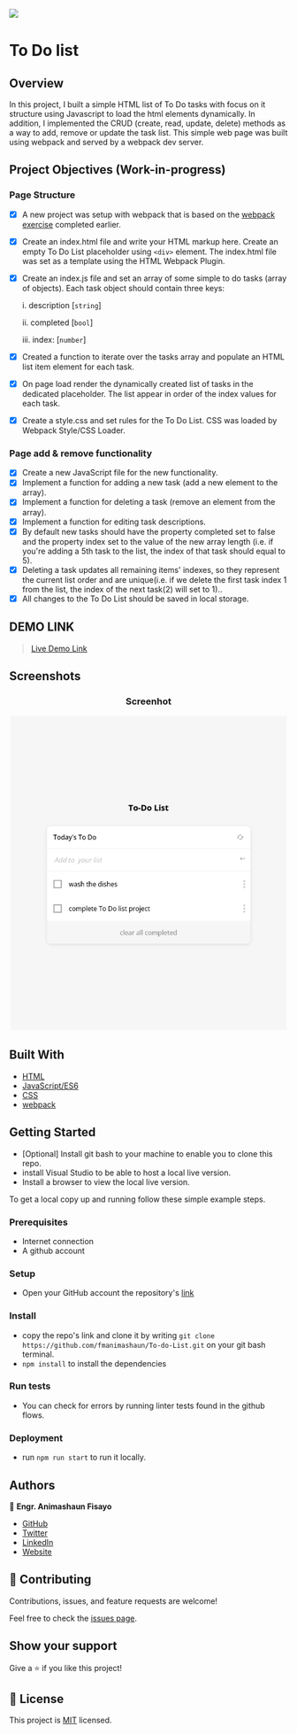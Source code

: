 ![](https://img.shields.io/badge/fmanimashaun-green)

# To Do list

## Overview

In this project, I built a simple HTML list of To Do tasks with focus on it structure using Javascript to load the html elements dynamically. In  addition, I implemented the CRUD (create, read, update, delete) methods as a way to add, remove or update the task list. This simple web page was built using webpack and served by a webpack dev server.

## Project Objectives (Work-in-progress)

### Page Structure

- [x] A new project was setup with webpack that is based on the [webpack exercise](https://github.com/fmanimashaun/webpack-boilerplate) completed earlier.
- [x] Create an index.html file and write your HTML markup here. Create an empty To Do List placeholder using `<div>` element. The index.html file was set as a template using the HTML Webpack Plugin.
- [x] Create an index.js file and set an array of some simple to do tasks (array of objects). Each task object should contain three keys:

    i.    description [`string`]
    
    ii.   completed [`bool`]
    
    iii.  index: [`number`]

- [x] Created a function to iterate over the tasks array and populate an HTML list item element for each task.
- [x] On page load render the dynamically created list of tasks in the dedicated placeholder. The list appear in order of the index values for each task.
- [x] Create a style.css and set rules for the To Do List. CSS was loaded by Webpack Style/CSS Loader.


### Page add & remove functionality

- [x] Create a new JavaScript file for the new functionality.
- [x] Implement a function for adding a new task (add a new element to the array).
- [x] Implement a function for deleting a task (remove an element from the array).
- [x] Implement a function for editing task descriptions.
- [x] By default new tasks should have the property completed set to false and the property index set to the value of the new array length (i.e. if you're adding a 5th task to the list, the index of that task should equal to 5).
- [x] Deleting a task updates all remaining items' indexes, so they represent the current list order and are unique(i.e. if we delete the first task index 1 from the list, the index of the next task(2) will set to 1)..
- [x] All changes to the To Do List should be saved in local storage.

## DEMO LINK

> [Live Demo Link](https://fmanimashaun.github.io/To-do-List/)

## Screenshots

<h3 align="center">Screenhot</h3>
<p align="center">
  <img width="500" src="screenshot/demo.png">
</P>

## Built With

- [HTML](https://developer.mozilla.org/en-US/docs/Web/HTML)
- [JavaScript/ES6](https://262.ecma-international.org/6.0/)
- [CSS](https://developer.mozilla.org/en-US/docs/Web/CSS)
- [webpack](https://webpack.js.org/)


## Getting Started

- [Optional] Install git bash to your machine to enable you to clone this repo.
- install Visual Studio to be able to host a local live version.
- Install a browser to view the local live version.

To get a local copy up and running follow these simple example steps.

### Prerequisites

- Internet connection
- A github account

### Setup

- Open your GitHub account the repository's [link](https://github.com/fmanimashaun/To-do-List)

### Install

- copy the repo's link and clone it by writing `git clone https://github.com/fmanimashaun/To-do-List.git` on your git bash terminal.
- `npm install` to install the dependencies

### Run tests

- You can check for errors by running linter tests found in the github flows.

### Deployment

- run `npm run start` to run it locally.

## Authors

👤 **Engr. Animashaun Fisayo**

- [GitHub](https://github.com/fmanimashaun)
- [Twitter](https://twitter.com/fmanimashaun)
- [LinkedIn](https://www.linkedin.com/in/fmanimashaun/)
- [Website](https://fmanimashaun.com)

## 🤝 Contributing

Contributions, issues, and feature requests are welcome!

Feel free to check the [issues page](../../issues/).

## Show your support

Give a ⭐️ if you like this project!

## 📝 License

This project is [MIT](./LICENSE) licensed.

